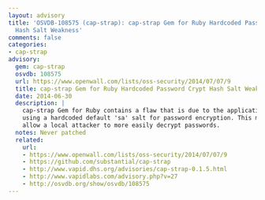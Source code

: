 ```yaml
---
layout: advisory
title: 'OSVDB-108575 (cap-strap): cap-strap Gem for Ruby Hardcoded Password Crypt
  Hash Salt Weakness'
comments: false
categories:
- cap-strap
advisory:
  gem: cap-strap
  osvdb: 108575
  url: https://www.openwall.com/lists/oss-security/2014/07/07/9
  title: cap-strap Gem for Ruby Hardcoded Password Crypt Hash Salt Weakness
  date: 2014-06-30
  description: |
    cap-strap Gem for Ruby contains a flaw that is due to the application
    using a hardcoded default 'sa' salt for password encryption. This may
    allow a local attacker to more easily decrypt passwords.
  notes: Never patched
  related:
    url:
    - https://www.openwall.com/lists/oss-security/2014/07/07/9
    - https://github.com/substantial/cap-strap
    - http://www.vapid.dhs.org/advisories/cap-strap-0.1.5.html
    - http://www.vapidlabs.com/advisory.php?v=27
    - http://osvdb.org/show/osvdb/108575
---
```

